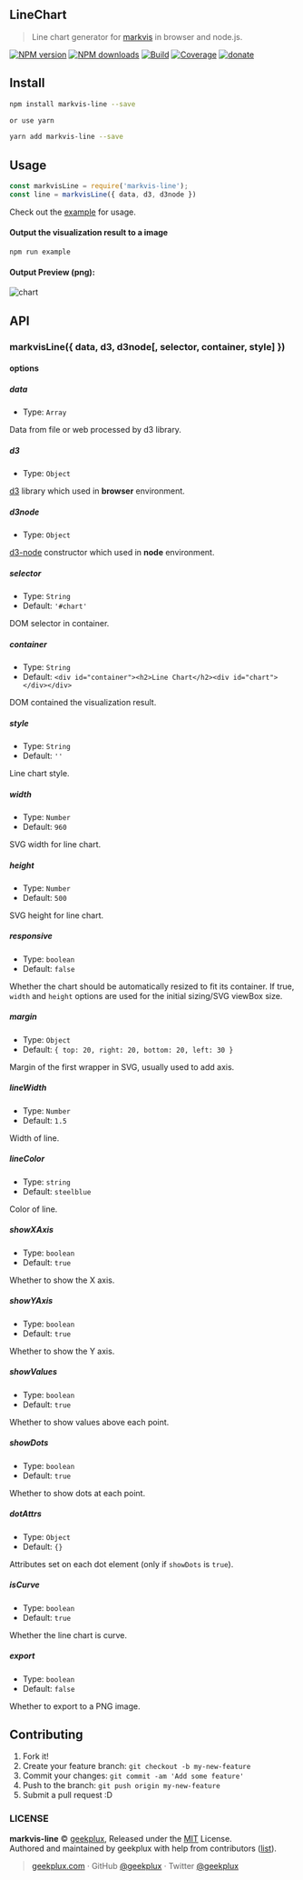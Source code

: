 ## LineChart

> Line chart generator for [markvis](https://github.com/geekplux/markvis) in browser and node.js.

[![NPM version](https://img.shields.io/npm/v/markvis-line.svg?style=flat-square)](https://npmjs.com/package/markvis-line) [![NPM downloads](https://img.shields.io/npm/dm/markvis-line.svg?style=flat-square)](https://npmjs.com/package/markvis-line) [![Build](https://travis-ci.org/geekplux/markvis-line.svg?style=flat-square)](https://travis-ci.org/geekplux/markvis-line) [![Coverage](https://coveralls.io/repos/github/geekplux/markvis-line/badge.svg?style=flat-square)](https://coveralls.io/github/geekplux/markvis-line) [![donate](https://img.shields.io/badge/$-donate-ff69b4.svg?maxAge=2592000&style=flat-square)](https://geekplux.github.io/donate)

## Install

```bash
npm install markvis-line --save

or use yarn

yarn add markvis-line --save
```

## Usage

```js
const markvisLine = require('markvis-line');
const line = markvisLine({ data, d3, d3node })
```

Check out the [example](./example) for usage.

#### Output the visualization result to a image

```
npm run example
```

#### Output Preview (png):

![chart](./example/output.png)


## API

### markvisLine({ data, d3, d3node[, selector, container, style] })

#### options

##### data

- Type: `Array`

Data from file or web processed by d3 library.

##### d3

- Type: `Object`

[d3](https://github.com/d3/d3) library which used in **browser** environment.

##### d3node

- Type: `Object`

[d3-node](https://github.com/d3-node/d3-node) constructor which used in **node** environment.

##### selector

- Type: `String`
- Default: `'#chart'`

DOM selector in container.

##### container

- Type: `String`
- Default: `<div id="container"><h2>Line Chart</h2><div id="chart"></div></div>`

DOM contained the visualization result.

##### style

- Type: `String`<br>
- Default: `''`

Line chart style.

##### width

- Type: `Number`<br>
- Default: `960`

SVG width for line chart.

##### height

- Type: `Number`<br>
- Default: `500`

SVG height for line chart.

##### responsive

- Type: `boolean`<br>
- Default: `false`

Whether the chart should be automatically resized to fit its container. If true, `width` and `height` options are used for the initial sizing/SVG viewBox size.

##### margin

- Type: `Object`<br>
- Default: `{ top: 20, right: 20, bottom: 20, left: 30 }`

Margin of the first <g> wrapper in SVG, usually used to add axis.

##### lineWidth

- Type: `Number`<br>
- Default: `1.5`

Width of line.

##### lineColor

- Type: `string`<br>
- Default: `steelblue`

Color of line.

##### showXAxis

- Type: `boolean`<br>
- Default: `true`

Whether to show the X axis.

##### showYAxis

- Type: `boolean`<br>
- Default: `true`

Whether to show the Y axis.

##### showValues

- Type: `boolean`<br>
- Default: `true`

Whether to show values above each point.

##### showDots

- Type: `boolean`
- Default: `true`

Whether to show dots at each point.

##### dotAttrs

- Type: `Object`<br>
- Default: `{}`

Attributes set on each dot element (only if `showDots` is `true`).

##### isCurve

- Type: `boolean`<br>
- Default: `true`

Whether the line chart is curve.

##### export

- Type: `boolean`<br>
- Default: `false`

Whether to export to a PNG image.

## Contributing

1. Fork it!
2. Create your feature branch: `git checkout -b my-new-feature`
3. Commit your changes: `git commit -am 'Add some feature'`
4. Push to the branch: `git push origin my-new-feature`
5. Submit a pull request :D


### LICENSE

**markvis-line** © [geekplux](https://github.com/geekplux), Released under the [MIT](./LICENSE) License.<br>
Authored and maintained by geekplux with help from contributors ([list](https://github.com/geekplux/markvis/contributors)).

> [geekplux.com](http://geekplux.com) · GitHub [@geekplux](https://github.com/geekplux) · Twitter [@geekplux](https://twitter.com/geekplux)
